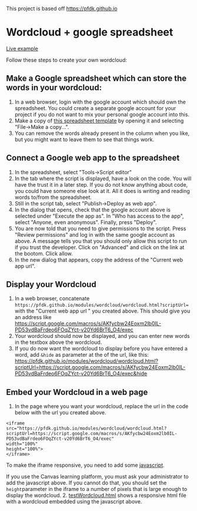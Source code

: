 This project is based off https://pfdk.github.io

# Wordcloud + google spreadsheet

[Live example](https://pfdk.github.io/modules/wordcloud/wordcloud.html?scriptUrl=https://script.google.com/macros/s/AKfycbw24Eoxm2lb0IL-PD53vdBaFrdeo6FOqZYct-v20Yd6BrT6_O4/exec)

Follow these steps to create your own wordcloud:

## Make a Google spreadsheet which can store the words in your wordcloud:

1. In a web browser, login with the google account which should own the spreadsheet. You could create a separate google account for your project if you do not want to mix your personal google account into this.
2. Make a copy of [this spreadsheet template](https://docs.google.com/spreadsheets/d/1r9KzJnUbArV5OFP2uB-KVUmgDMg0BMtbEU8at_KL6cc/edit#gid=1547094774) by opening it and selecting "File->Make a copy...".
3. You can remove the words already present in the column when you like, but you might want to leave them to see that things work.

## Connect a Google web app to the spreadsheet

1. In the spreadsheet, select "Tools->Script editor"
2. In the tab where the script is displayed, have a look on the code. You will have the trust it in a later step. If you do not know anything about code, you could have someone else look at it. All it does is writing and reading words to/from the spreadsheet.
3. Still in the script tab, select "Publish->Deploy as web app".
4. In the dialog that opens, check that the google account above is selected under "Execute the app as". In "Who has access to the app", select "Anyone, even anonymous". Finally, press "Deploy".
5. You are now told that you need to give permissions to the script. Press "Review permissions" and log in with the same google account as above. A message tells you that you should only allow this script to run if you trust the developer. Click on "Advanced" and click on the link at the bootom. Click allow.
6. In the new dialog that appears, copy the address of the "Current web app url".

## Display your Wordcloud

1. In a web browser, concatenate  ```https://pfdk.github.io/modules/wordcloud/wordcloud.html?scriptUrl=``` with the "Current web app url " you created above. This should give you an address like
https://script.google.com/macros/s/AKfycbw24Eoxm2lb0IL-PD53vdBaFrdeo6FOqZYct-v20Yd6BrT6_O4/exec
2. Your wordcloud should now be displayed, and you can enter new words in the textbox above the wordcloud.
3. If you do now want the wordcloud to display before you have entered a word, add ```&hide``` as parameter at the of the url, like this: https://pfdk.github.io/modules/wordcloud/wordcloud.html?scriptUrl=https://script.google.com/macros/s/AKfycbw24Eoxm2lb0IL-PD53vdBaFrdeo6FOqZYct-v20Yd6BrT6_O4/exec&hide

## Embed your Wordcloud in a web page

1. In the page where you want your wordcloud, replace the url in the code below with the url you created above.
```
<iframe
src="https://pfdk.github.io/modules/wordcloud/wordcloud.html?scriptUrl=https://script.google.com/macros/s/AKfycbw24Eoxm2lb0IL-PD53vdBaFrdeo6FOqZYct-v20Yd6BrT6_O4/exec"  
width="100%"
height="100%">
</iframe>
```

To make the iframe responsive, you need to add some [javascript](https://github.com/PfDK/PfDK.github.io/blob/master/modules/wordcloud/pfdkautoresize.js).

If you use the Canvas learning platform, you must ask your administrator to add the javascript above. If you cannot do that, you should set the ```height```parameter in the iframe to a number of pixels that is large enough to display the wordcloud.
2. [testWordcloud.html](https://pfdk.github.io/modules/wordcloud/testWordcloud.html) shows a responsive html file with a wordcloud embedded using the javascript above.
